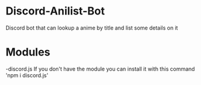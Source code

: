 # Discord-Anilist-Bot
Discord bot that can lookup a anime by title and list some details on it


# Modules
-discord.js
If you don't have the module you can install it with this command 'npm i discord.js'


